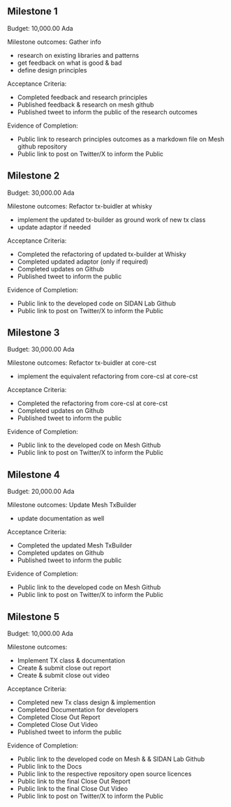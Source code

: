 ## Milestone 1
Budget: 10,000.00 Ada

Milestone outcomes:
Gather info
- research on existing libraries and patterns
- get feedback on what is good & bad
- define design principles

Acceptance Criteria:
- Completed feedback and research principles
- Published feedback & research on mesh github
- Published tweet to inform the public of the research outcomes

Evidence of Completion:
- Public link to research principles outcomes as a markdown file on Mesh github repository 
- Public link to post on Twitter/X to inform the Public

## Milestone 2
Budget: 30,000.00 Ada

Milestone outcomes:
Refactor tx-buidler at whisky
- implement the updated tx-builder as ground work of new tx class
- update adaptor if needed

Acceptance Criteria:
- Completed the refactoring of updated tx-builder at Whisky
- Completed updated adaptor (only if required)
- Completed updates on Github
- Published tweet to inform the public

Evidence of Completion:
- Public link to the developed code on SIDAN Lab Github
- Public link to post on Twitter/X to inform the Public

## Milestone 3
Budget: 30,000.00 Ada

Milestone outcomes:
Refactor tx-buidler at core-cst
- implement the equivalent refactoring from core-csl at core-cst

Acceptance Criteria:
- Completed the refactoring from core-csl at core-cst 
- Completed updates on Github
- Published tweet to inform the public

Evidence of Completion:
- Public link to the developed code on Mesh Github
- Public link to post on Twitter/X to inform the Public


## Milestone 4
Budget: 20,000.00 Ada

Milestone outcomes:
Update Mesh TxBuilder
- update documentation as well

Acceptance Criteria:
- Completed the updated Mesh TxBuilder
- Completed updates on Github
- Published tweet to inform the public

Evidence of Completion:
- Public link to the developed code on Mesh Github
- Public link to post on Twitter/X to inform the Public


## Milestone 5
Budget: 10,000.00 Ada

Milestone outcomes:
- Implement TX class & documentation
- Create & submit close out report
- Create & submit close out video

Acceptance Criteria:
- Completed new Tx class design & implemention
- Completed Documentation for developers
- Completed Close Out Report
- Completed Close Out Video
- Published tweet to inform the public

Evidence of Completion:
- Public link to the developed code on Mesh & & SIDAN Lab Github
- Public link to the Docs
- Public link to the respective repository open source licences
- Public link to the final  Close Out Report
- Public link to the final  Close Out Video
- Public link to post on Twitter/X to inform the Public
